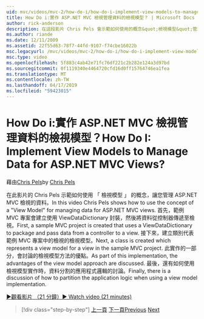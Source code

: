 ```yaml
---
uid: mvc/videos/mvc-2/how-do-i/how-do-i-implement-view-models-to-manage-data-for-aspnet-mvc-views
title: How Do i:實作 ASP.NET MVC 檢視管理資料的檢視模型？ | Microsoft Docs
author: rick-anderson
description: 在這段影片 Chris Pels 會示範如何使用的概念&quot;檢視模型&quot;管理 ASP.NET MVC 檢視表的資料。 首先，範例 MVC 專案會建立...
ms.author: riande
ms.date: 12/11/2009
ms.assetid: 22f55d63-78f7-44fd-9107-f74cbe16022b
msc.legacyurl: /mvc/videos/mvc-2/how-do-i/how-do-i-implement-view-models-to-manage-data-for-aspnet-mvc-views
msc.type: video
ms.openlocfilehash: 5f883c4ab42e71fc76df221c2b282e124a3d97bd
ms.sourcegitcommit: 0f1119340e4464720cfd16d0ff15764746ea1fea
ms.translationtype: MT
ms.contentlocale: zh-TW
ms.lasthandoff: 04/17/2019
ms.locfileid: "59423015"
---
```

# <a name="how-do-i-implement-view--models-to-manage-data-for-aspnet-mvc-views"></a><span data-ttu-id="2173f-105">How Do i:實作 ASP.NET MVC 檢視管理資料的檢視模型？</span><span class="sxs-lookup"><span data-stu-id="2173f-105">How Do I: Implement View  Models to Manage Data for ASP.NET MVC Views?</span></span>

<span data-ttu-id="2173f-106">藉由[Chris Pels](https://twitter.com/chrispels)</span><span class="sxs-lookup"><span data-stu-id="2173f-106">by [Chris Pels](https://twitter.com/chrispels)</span></span>

<span data-ttu-id="2173f-107">在此影片的 Chris Pels 示範如何使用 「 檢視模型 」 的概念，讓您管理 ASP.NET MVC 檢視的資料。</span><span class="sxs-lookup"><span data-stu-id="2173f-107">In this video Chris Pels shows how to use the concept of a "View Model" for managing data for ASP.NET MVC views.</span></span> <span data-ttu-id="2173f-108">首先，範例 MVC 專案會建立使用 ViewDataDictionary 封裝，然後將資料從控制器傳遞至檢視。</span><span class="sxs-lookup"><span data-stu-id="2173f-108">First, a sample MVC project is created that uses a ViewDataDictionary to package and pass data from a controller to a view.</span></span> <span data-ttu-id="2173f-109">接下來，建立類別代表範例 MVC 專案中的檢視的檢視模型。</span><span class="sxs-lookup"><span data-stu-id="2173f-109">Next, a class is created which represents a view model for a view in the sample MVC project.</span></span> <span data-ttu-id="2173f-110">此實作的一部分，會討論的檢視模型方法的優點。</span><span class="sxs-lookup"><span data-stu-id="2173f-110">As part of this implementation, the advantages of the view model approach are discussed.</span></span> <span data-ttu-id="2173f-111">最後，還有如何使用檢視模型實作時，資料分割的應用程式邏輯的討論。</span><span class="sxs-lookup"><span data-stu-id="2173f-111">Finally, there is a discussion of how to partition the application logic when using a view model implementation.</span></span>

[<span data-ttu-id="2173f-112">&#9654;觀看影片 （21 分鐘）</span><span class="sxs-lookup"><span data-stu-id="2173f-112">&#9654; Watch video (21 minutes)</span></span>](https://channel9.msdn.com/Blogs/ASP-NET-Site-Videos/how-do-i-implement-view-models-to-manage-data-for-aspnet-mvc-views)

> [!div class="step-by-step"]
> <span data-ttu-id="2173f-113">[上一頁](how-do-i-work-with-data-in-aspnet-mvc-partial-views.md)
> [下一頁](how-do-i-create-a-custom-html-helper-for-an-mvc-application.md)</span><span class="sxs-lookup"><span data-stu-id="2173f-113">[Previous](how-do-i-work-with-data-in-aspnet-mvc-partial-views.md)
[Next](how-do-i-create-a-custom-html-helper-for-an-mvc-application.md)</span></span>
